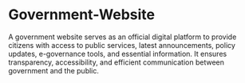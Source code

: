 # Government-Website
A government website serves as an official digital platform to provide citizens with access to public services, latest announcements, policy updates, e-governance tools, and essential information. It ensures transparency, accessibility, and efficient communication between government and the public.
